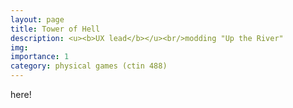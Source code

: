 ```yaml
---
layout: page
title: Tower of Hell
description: <u><b>UX lead</b></u><br/>modding "Up the River"
img:
importance: 1
category: physical games (ctin 488)
---
```


here!
